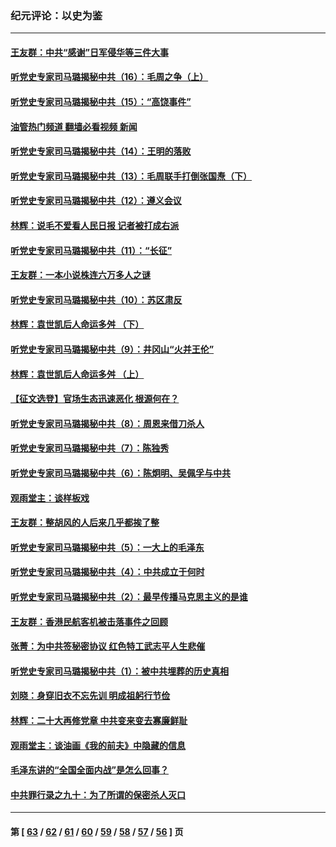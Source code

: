 ### 纪元评论：以史为鉴
---
#### [王友群：中共“感谢”日军侵华等三件大事](../../pages/nsc1028/n13842025.md?10110330) 
#### [听党史专家司马璐揭秘中共（16）：毛周之争（上）](../../pages/nsc1028/n13842192.md?10110330) 
#### [听党史专家司马璐揭秘中共（15）：“高饶事件”](../../pages/nsc1028/n13841710.md?10110330) 
#### [油管热门频道 翻墙必看视频 新闻](ok?10110330)
#### [听党史专家司马璐揭秘中共（14）：王明的落败](../../pages/nsc1028/n13841263.md?10110330) 
#### [听党史专家司马璐揭秘中共（13）：毛周联手打倒张国焘（下）](../../pages/nsc1028/n13840885.md?10110330) 
#### [听党史专家司马璐揭秘中共（12）：遵义会议](../../pages/nsc1028/n13839111.md?10110330) 
#### [林辉：说毛不爱看人民日报 记者被打成右派](../../pages/nsc1028/n13838921.md?10110330) 
#### [听党史专家司马璐揭秘中共（11）：“长征”](../../pages/nsc1028/n13838284.md?10110330) 
#### [王友群：一本小说株连六万多人之谜](../../pages/nsc1028/n13837520.md?10110330) 
#### [听党史专家司马璐揭秘中共（10）：苏区肃反](../../pages/nsc1028/n13837427.md?10110330) 
#### [林辉：袁世凯后人命运多舛 （下）](../../pages/nsc1028/n13837104.md?10110330) 
#### [听党史专家司马璐揭秘中共（9）：井冈山“火并王伦”](../../pages/nsc1028/n13836688.md?10110330) 
#### [林辉：袁世凯后人命运多舛 （上）](../../pages/nsc1028/n13836356.md?10110330) 
#### [【征文选登】官场生态迅速恶化 根源何在？](../../pages/nsc1028/n13836119.md?10110330) 
#### [听党史专家司马璐揭秘中共（8）：周恩来借刀杀人](../../pages/nsc1028/n13834429.md?10110330) 
#### [听党史专家司马璐揭秘中共（7）：陈独秀](../../pages/nsc1028/n13833408.md?10110330) 
#### [听党史专家司马璐揭秘中共（6）：陈炯明、吴佩孚与中共](../../pages/nsc1028/n13832892.md?10110330) 
#### [观雨堂主：谈样板戏](../../pages/nsc1028/n13832322.md?10110330) 
#### [王友群：整胡风的人后来几乎都挨了整](../../pages/nsc1028/n13831611.md?10110330) 
#### [听党史专家司马璐揭秘中共（5）：一大上的毛泽东](../../pages/nsc1028/n13831107.md?10110330) 
#### [听党史专家司马璐揭秘中共（4）：中共成立于何时](../../pages/nsc1028/n13830200.md?10110330) 
#### [听党史专家司马璐揭秘中共（2）：最早传播马克思主义的是谁](../../pages/nsc1028/n13828110.md?10110330) 
#### [王友群：香港民航客机被击落事件之回顾](../../pages/nsc1028/n13827378.md?10110330) 
#### [张菁：为中共签秘密协议 红色特工武志平人生悲催](../../pages/nsc1028/n13827761.md?10110330) 
#### [听党史专家司马璐揭秘中共（1）：被中共埋葬的历史真相](../../pages/nsc1028/n13827490.md?10110330) 
#### [刘晓：身穿旧衣不忘先训 明成祖躬行节俭](../../pages/nsc1028/n13827342.md?10110330) 
#### [林辉：二十大再修党章 中共变来变去寡廉鲜耻](../../pages/nsc1028/n13823563.md?10110330) 
#### [观雨堂主：谈油画《我的前夫》中隐藏的信息](../../pages/nsc1028/n13820499.md?10110330) 
#### [毛泽东讲的“全国全面内战”是怎么回事？](../../pages/nsc1028/n13821194.md?10110330) 
#### [中共罪行录之九十：为了所谓的保密杀人灭口](../../pages/nsc1028/n13820793.md?10110330) 

---
#### 第 [ [63](./63.md?10110330) / [62](./62.md?10110330) / [61](./61.md?10110330) / [60](./60.md?10110330) / [59](./59.md?10110330) / [58](./58.md?10110330) / [57](./57.md?10110330) / [56](./56.md?10110330) ] 页
